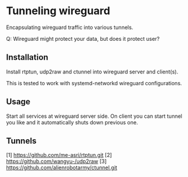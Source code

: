 # Tunneling wireguard

Encapsulating wireguard traffic into various tunnels.

Q: Wireguard might protect your data, but does it protect user? 

## Installation

Install rtptun, udp2raw and ctunnel into wireguard server and client(s).

This is tested to work with systemd-networkd wireguard configurations. 

## Usage

Start all services at wireguard server side. On client you can start
tunnel you like and it automatically shuts down previous one.

## Tunnels

[1] https://github.com/me-asri/rtptun.git
[2] https://github.com/wangyu-/udp2raw
[3] https://github.com/alienrobotarmy/ctunnel.git


